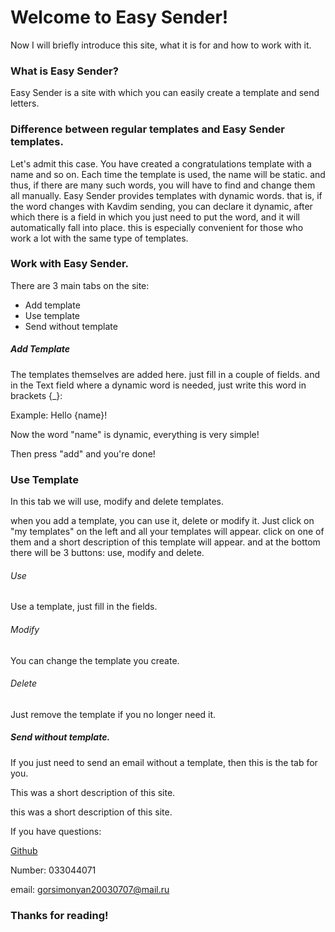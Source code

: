 # Welcome to Easy Sender!

Now I will briefly introduce this site, what it is for and how to work with it.

### What is Easy Sender?

Easy Sender is a site with which you can easily create a template and send letters.

### Difference between regular templates and Easy Sender templates.

Let's admit this case. You have created a congratulations template with a name and so on. Each time the template is used, the name will be static. and thus, if there are many such words, you will have to find and change them all manually.
Easy Sender provides templates with dynamic words. that is, if the word changes with Kavdim sending, you can declare it dynamic, after which there is a field in which you just need to put the word, and it will automatically fall into place.
this is especially convenient for those who work a lot with the same type of templates.

### Work with Easy Sender.

There are 3 main tabs on the site:

* Add template
* Use template
* Send without template

##### Add Template

The templates themselves are added here. just fill in a couple of fields. and in the Text field where a dynamic word is needed, just write this word in brackets {_}:

Example: Hello {name}!

Now the word "name" is dynamic, everything is very simple!

Then press "add" and you're done!

### Use Template

In this tab we will use, modify and delete templates.

when you add a template, you can use it, delete or modify it. Just click on "my templates" on the left and all your templates will appear. click on one of them and a short description of this template will appear. and at the bottom there will be 3 buttons: use, modify and delete.

###### Use

Use a template, just fill in the fields.

###### Modify

You can change the template you create.

###### Delete

Just remove the template if you no longer need it.


##### Send without template.

If you just need to send an email without a template, then this is the tab for you.

This was a short description of this site.

this was a short description of this site.

If you have questions:

[Github](https://github.com/Gor07s)

Number: 033044071

email: gorsimonyan20030707@mail.ru

### Thanks for reading!
